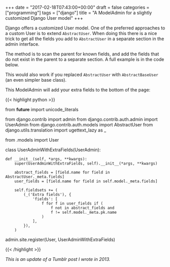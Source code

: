 +++
date = "2017-02-18T07:43:00+00:00"
draft = false
categories = ["programming"]
tags = ["django"]
title = "A ModelAdmin for a slightly customized Django User model"
+++

Django offers a customized User model. One of the preferred approaches to a custom User is to extend `AbstractUser`. When doing this there is a nice trick to get all the fields you add to `AbstractUser` in a separate section in the admin interface.

The method is to scan the parent for known fields, and add the fields that do not exist in the parent to a separate section. A full example is in the code below.

This would also work if you replaced `AbstractUser` with `AbstractBaseUser` (an even simpler base class).

This ModelAdmin will add your extra fields to the bottom of the page:

{{< highlight python >}}

from __future__ import unicode_literals

from django.contrib import admin
from django.contrib.auth.admin import UserAdmin
from django.contrib.auth.models import AbstractUser
from django.utils.translation import ugettext_lazy as _

from .models import User


class UserAdminWithExtraFields(UserAdmin):

    def __init__(self, *args, **kwargs):
        super(UserAdminWithExtraFields, self).__init__(*args, **kwargs)

        abstract_fields = [field.name for field in AbstractUser._meta.fields]
        user_fields = [field.name for field in self.model._meta.fields]

        self.fieldsets += (
            (_('Extra fields'), {
                'fields': [
                    f for f in user_fields if (
                        f not in abstract_fields and
                        f != self.model._meta.pk.name
                    )
                ],
            }),
        )


admin.site.register(User, UserAdminWithExtraFields)

{{< /highlight >}}

*This is an update of a Tumblr post I wrote in 2013.*

